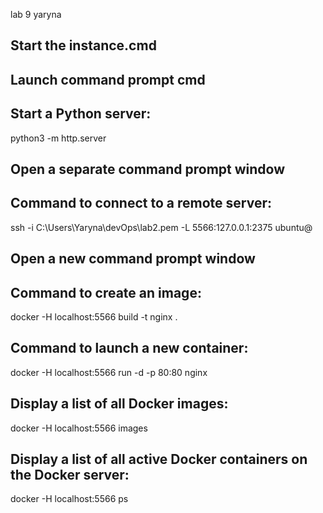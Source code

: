 lab 9 yaryna

## Start the instance.cmd
## Launch command prompt cmd

## Start a Python server:
python3 -m http.server

## Open a separate command prompt window
## Command to connect to a remote server:
ssh -i C:\Users\Yaryna\devOps\lab2.pem -L 5566:127.0.0.1:2375 ubuntu@<ip>

## Open a new command prompt window
## Command to create an image:
docker -H localhost:5566 build -t nginx .

## Command to launch a new container:
docker -H localhost:5566 run -d -p 80:80 nginx

## Display a list of all Docker images:
docker -H localhost:5566 images

## Display a list of all active Docker containers on the Docker server:
docker -H localhost:5566 ps
